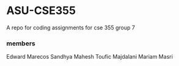 # ASU-CSE355
A repo for coding assignments for cse 355
group 7
### members
Edward Marecos
Sandhya Mahesh
Toufic Majdalani
Mariam Masri
